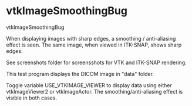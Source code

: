 vtkImageSmoothingBug
====================

vtkImageSmoothingBug

When displaying images with sharp edges, a smoothing / anti-aliasing effect is seen.
The same image, when viewed in ITK-SNAP, shows sharp edges.

See screenshots folder for screensshots for VTK and ITK-SNAP rendering.

This test program displays the DICOM image in "data" folder.

Toggle variable USE_VTKIMAGE_VIEWER to display data using either vtkImageViewer2
or vtkImageActor. The smoothing/anti-aliasing effect is visible in both cases.

